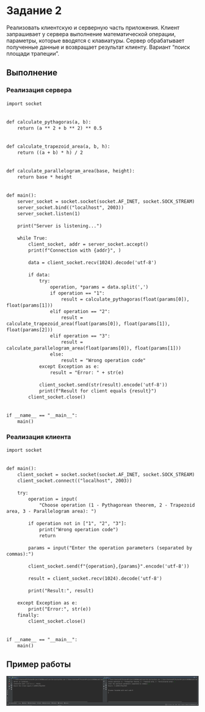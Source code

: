 # Задание 2

Реализовать клиентскую и серверную часть приложения. Клиент
запрашивает у сервера выполнение математической операции, параметры,
которые вводятся с клавиатуры. Сервер обрабатывает полученные данные
и возвращает результат клиенту. Вариант “поиск площади трапеции”.

## Выполнение

### Реализация сервера

    import socket
    
    
    def calculate_pythagoras(a, b):
        return (a ** 2 + b ** 2) ** 0.5
    
    
    def calculate_trapezoid_area(a, b, h):
        return ((a + b) * h) / 2
    
    
    def calculate_parallelogram_area(base, height):
        return base * height


    def main():
        server_socket = socket.socket(socket.AF_INET, socket.SOCK_STREAM)
        server_socket.bind(("localhost", 2003))
        server_socket.listen(1)

        print("Server is listening...")

        while True:
            client_socket, addr = server_socket.accept()
            print(f"Connection with {addr}", )
    
            data = client_socket.recv(1024).decode('utf-8')
    
            if data:
                try:
                    operation, *params = data.split(',')
                    if operation == "1":
                        result = calculate_pythagoras(float(params[0]), float(params[1]))
                    elif operation == "2":
                        result = calculate_trapezoid_area(float(params[0]), float(params[1]), float(params[2]))
                    elif operation == "3":
                        result = calculate_parallelogram_area(float(params[0]), float(params[1]))
                    else:
                        result = "Wrong operation code"
                except Exception as e:
                    result = "Error: " + str(e)
    
                client_socket.send(str(result).encode('utf-8'))
                print(f"Result for client equals {result}")
            client_socket.close()


    if __name__ == "__main__":
        main()

### Реализация клиента

    import socket


    def main():
        client_socket = socket.socket(socket.AF_INET, socket.SOCK_STREAM)
        client_socket.connect(("localhost", 2003))

        try:
            operation = input(
                "Choose operation (1 - Pythagorean theorem, 2 - Trapezoid area, 3 - Parallelogram area): ")
    
            if operation not in ["1", "2", "3"]:
                print("Wrong operation code")
                return
    
            params = input("Enter the operation parameters (separated by commas):")
    
            client_socket.send(f"{operation},{params}".encode('utf-8'))
    
            result = client_socket.recv(1024).decode('utf-8')
    
            print("Result:", result)
    
        except Exception as e:
            print("Error:", str(e))
        finally:
            client_socket.close()


    if __name__ == "__main__":
        main()

## Пример работы

![Пример задания 2](assets/task_2_1.png)